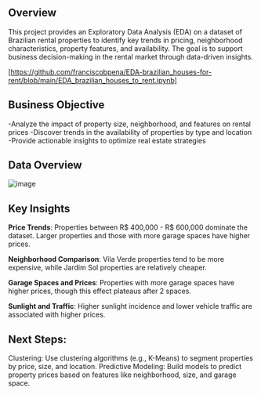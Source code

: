 ## Overview
This project provides an Exploratory Data Analysis (EDA) on a dataset of Brazilian rental properties to identify key trends in pricing, neighborhood characteristics, 
property features, and availability. The goal is to support business decision-making in the rental market through data-driven insights.

[https://github.com/franciscobpena/EDA-brazilian_houses-for-rent/blob/main/EDA_brazilian_houses_to_rent.ipynb] 

## Business Objective
-Analyze the impact of property size, neighborhood, and features on rental prices
-Discover trends in the availability of properties by type and location
-Provide actionable insights to optimize real estate strategies

## Data Overview
![image](https://github.com/user-attachments/assets/abb4cee2-7d82-4ca1-8e91-cfdaa7793594)

## Key Insights 
**Price Trends**:
Properties between R$ 400,000 - R$ 600,000 dominate the dataset.
Larger properties and those with more garage spaces have higher prices.

**Neighborhood Comparison**:
Vila Verde properties tend to be more expensive, while Jardim Sol properties are relatively cheaper.

**Garage Spaces and Prices**:
Properties with more garage spaces have higher prices, though this effect plateaus after 2 spaces.

**Sunlight and Traffic**:
Higher sunlight incidence and lower vehicle traffic are associated with higher prices.

## Next Steps:
Clustering: Use clustering algorithms (e.g., K-Means) to segment properties by price, size, and location.
Predictive Modeling: Build models to predict property prices based on features like neighborhood, size, and garage space.



